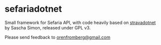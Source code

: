 # sefariadotnet

Small framework for Sefaria API, with code heavily based on [stravadotnet](https://github.com/inexcitus/stravadotnet) by Sascha Simon, released under GPL v3.

Please send feedback to orenfromberg@gmail.com